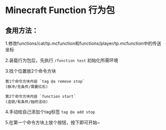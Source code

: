 # Minecraft Function 行为包

## 食用方法：

 1.修改functions/cat/tp.mcfunction和functions/player/tp.mcfunction中的传送坐标

 2.装载行为包后，先执行 `/function test` 初始化所需环境
 
 3.找个位置放2个命令方块

    第1个命令方块内容 `tag @a remove stop`
    (脉冲/无条件/需要红石)

    第2个命令方块内容 `function start`
    (连锁/有条件/始终活动)

  4.手动给自己添加个tag标签 `tag @a add stop`

  5.在第一个命令方块上放个按钮，按下即可开始~

